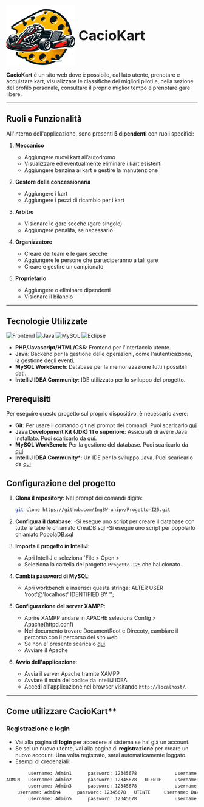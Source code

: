 <div style="display: flex; align-items: center;">
  <img src="LOGO_KART.png" width="180" style="margin-right: 10px;">
  <h1 style="font-size: 36px; font-weight: bold; margin: 0;">CacioKart</h1>
</div>

**CacioKart** è un sito web dove è possibile, dal lato utente, prenotare e acquistare kart, visualizzare le classifiche dei migliori piloti e, nella sezione del profilo personale, consultare il proprio miglior tempo e prenotare gare libere.

---

## Ruoli e Funzionalità

All'interno dell'applicazione, sono presenti **5 dipendenti** con ruoli specifici:

1. **Meccanico**  
   - Aggiungere nuovi kart all’autodromo  
   - Visualizzare ed eventualmente eliminare i kart esistenti  
   - Aggiungere benzina ai kart e gestire la manutenzione

2. **Gestore della concessionaria**  
   - Aggiungere i kart  
   - Aggiungere i pezzi di ricambio per i kart

3. **Arbitro**  
   - Visionare le gare secche (gare singole)  
   - Aggiungere penalità, se necessario

4. **Organizzatore**  
   - Creare dei team e le gare secche  
   - Aggiungere le persone che parteciperanno a tali gare  
   - Creare e gestire un campionato

5. **Proprietario**  
   - Aggiungere o eliminare dipendenti  
   - Visionare il bilancio

---

## Tecnologie Utilizzate

![Frontend](https://img.shields.io/badge/Frontend-HTML-E34F26?style=for-the-badge&logoColor=white)  ![Java](https://img.shields.io/badge/Backend-Java-007396?style=for-the-badge&logo=java&logoColor=white)   ![MySQL](https://img.shields.io/badge/Database-MySQL-4479A1?style=for-the-badge&logo=mysql&logoColor=white)  ![Eclipse](https://img.shields.io/badge/IDE-Eclipse-2C2255?style=for-the-badge&logo=eclipseide&logoColor=white)  



- **PHP/Javascript/HTML/CSS**: Frontend per l'interfaccia utente.
- **Java**: Backend per la gestione delle operazioni, come l'autenticazione, la gestione degli eventi.
- **MySQL WorkBench**: Database per la memorizzazione tutti i possibili dati.
- **IntelliJ IDEA Community**: IDE utilizzato per lo sviluppo del progetto.

## Prerequisiti

Per eseguire questo progetto sul proprio dispositivo, è necessario avere:

- **Git**: Per usare il comando git nel prompt dei comandi. Puoi scaricarlo [qui](https://git-scm.com/downloads/win)
- **Java Development Kit (JDK) 11 o superiore**: Assicurati di avere Java installato. Puoi scaricarlo da [qui](https://www.oracle.com/java/technologies/downloads/#jdk23-windows).
- **MySQL WorkBench**: Per la gestione del database. Puoi scaricarlo da [qui](https://dev.mysql.com/downloads/installer/).
- **IntelliJ IDEA Community***: Un IDE per lo sviluppo Java. Puoi scaricarlo da [qui](https://www.jetbrains.com/idea/download/?source=post_page---------------------------&section=windows)

## Configurazione del progetto

1. **Clona il repository**: Nel prompt dei comandi digita:

   ```bash
   git clone https://github.com/IngSW-unipv/Progetto-I25.git

3. **Configura il database**:
   -Si esegue uno script per creare il database con tutte le tabelle chiamato CreaDB.sql
   -Si esegue uno script per popolarlo chiamato PopolaDB.sql

4. **Importa il progetto in IntelliJ**:
   - Apri IntelliJ e seleziona `File > Open >
   - Seleziona la cartella del progetto `Progetto-I25` che hai clonato.
  
5. **Cambia password di MySQL**:
   - Apri workbench e inserisci questa stringa:
   ALTER USER 'root'@'localhost' IDENTIFIED BY '';

6. **Configurazione del server XAMPP**:
   - Aprire XAMPP andare in APACHE seleziona Config > Apache(httpd.conf)
   - Nel documento trovare DocumentRoot e Direcoty, cambiare il percorso con il percorso del sito web
   - Se non e' presente scaricalo [qui](https://www.apachefriends.org/download.html).
   - Avviare il Apache

7. **Avvio dell'applicazione**:
   - Avvia il server Apache tramite XAMPP
   - Avviare il main del codice da IntelliJ IDEA
   - Accedi all'applicazione nel browser visitando `http://localhost/`.

---

## Come utilizzare CacioKart**

### Registrazione e login

- Vai alla pagina di **login** per accedere al sistema se hai già un account.
- Se sei un nuovo utente, vai alla pagina di **registrazione** per creare un nuovo account. Una volta registrato, sarai automaticamente loggato.
- Esempi di credenziali:
```bash
        username: Admin1      password: 12345678              username: Andrea       password: 12345678
ADMIN   username: Admin2      password: 12345678   UTENTE     username: Alessandro   password: 12345678
        username: Admin3      password: 12345678              username: Luca         password: 12345678
	username: Admin4      password: 12345678   UTENTE     username: Davide       password: 12345678
        username: Admin5      password: 12345678              username: Adriano      password: 12345678
```
